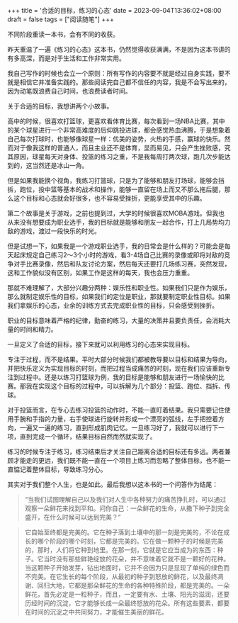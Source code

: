 +++
title = '合适的目标，练习的心态'
date = 2023-09-04T13:36:02+08:00
draft = false
tags = ["阅读随笔"]
+++

不同阶段重读一本书，会有不同的收获。

昨天重温了一遍《练习的心态》这本书，仍然觉得收获满满，不是因为这本书讲的有多高深，而是对于生活和工作非常实用。

我自己写作的时候也会立一个原则：所有写作的内容要不就是经过自身实践，要不就是相信它并准备实践的。那些阅读完自己都不信任的内容，我是不会写出来的，因为动笔既浪费自己时间，也浪费读者时间。

关于合适的目标，我想讲两个小故事。

高中的时候，很喜欢打篮球，更喜欢看体育比赛，每次看到一场NBA比赛，其中的某个球星进行一个非常高难度的后仰跳投进球，都会感觉热血沸腾，于是想象着自己每次打球时，也能够像球星一样：优美的姿势，火热的手感，赢球的快乐。然而对于像我这样的普通人，而且主业还不是体育，显而易见，只会产生挫败感，究其原因，球星每天对身体、投篮的练习之重，不是我每周打两次球，跑几次步能达到的，这当然还是冰山一角。

但是如果我能换个视角，我练习打篮球，只是为了能够和朋友打场球，能够会挡拆，跑位，投中篮等基本的战术和操作，能够一直留在场上而又不那么拖后腿，那么这个目标和心态就会好很多，也不容易受挫折，更能享受其中的乐趣。

第二个故事是关于游戏，之前也提到过，大学的时候很喜欢MOBA游戏。但我也从来没有想要成为职业选手，我的目标就是能够和朋友一起合作，打上几局势均力敌的游戏，渡过一段快乐的时光。

但是试想一下，如果我是一个游戏职业选手，我的日常会是什么样的？可能会是每天起床规定自己练习2～3个小时的游戏，看3-4场自己比赛的录像或即将对敌的竞争对手比赛录像，然后和队友讨论方案，然后每天还要打几场练习赛，突然发现，这和工作貌似没有区别，如果工作是这样的每天，我也会压力重重。

那就不难理解了，大部分兴趣分两种：娱乐性和职业性。如果我们只是作为娱乐，那么就制定娱乐性的目标，如果我们的定位是职业，那就要制定职业性目标。如果我们拿娱乐的心态，业余的训练方式去完成职业性的目标，只会感受到挫折。

职业的目标意味着严格的纪律，勤奋的练习，大量的决策并且要负责任，会消耗大量的时间和精力。

一旦定义了合适的目标，接下来就可以利用练习的心态来实现目标。

专注于过程，而不是结果。平时大部分时候我们都被教导要以目标和结果为导向，并把快乐定义为实现目标的时刻，而把过程当成痛苦的时刻，现在我们应该重新专注到过程中。还是以练习打篮球为例，我的目标是能够和朋友进行一场愉快的比赛。那我在实现这个目标的过程中，可以拆解为几个部分：投篮、跑位、挡拆、传球。

对于投篮而言，在专心去练习投篮的动作时，不能一直盯着结果。我只需要记住使用手腕和手指的力量，右手使球进行旋转并形成一个漂亮的弧线，左手把控着方向，一遍又一遍的练习，直到形成肌肉记忆。一旦练习好了，我就可以进行下一项，直到完成一个循环，结果目标自然而然就实现了。

练习的时候专注于练习，练习结束后才关注自己距离合适的目标还有多远。两者兼顾才能走的更远，我们既不能一直在一个项目上练习而忽略了整体目标，也不能一直惦记着整体目标，导致练习分心。

其实对于我们整个人生，也是如此。最后我想以这本书的一个问答作为结尾：

> “当我们试图理解自己以及我们对人生中各种努力的痛苦挣扎时，可以通过观察一朵鲜花来找到平和。问你自己：一朵鲜花的生命，从撒下种子到完全盛开，在什么时候可以达到完美？”

> 它自始至终都是完美的。它在种子落到土壤中的那一刻是完美的，不论在成长的哪个阶段的哪个时刻，它都是完美的。它在做一颗种子的时候是完美的，那时，人们将它种到地里。在那一刻，它就是它应当成为的东西：种子。它当时没有那些鲜艳绽放的花朵，并不意味着它就不是一颗好的花种。当这颗种子开始发芽，钻出地面时，它并不会因为只是显现了单纯的绿色而不完美。在它生长的每个阶段，从最初的种子到怒放的鲜花，以及最终凋谢、回归大地，它都是那朵鲜花的生命的各种特殊阶段，都是完美的。一朵鲜花，首先必定是一粒种子，而且，一定要有水、土壤、阳光的滋润，还要历经时间的沉淀，它才能够长成一朵最终怒放的花朵。所有这些要素，都要在时间的沉淀之中共同努力，才能催生美丽的鲜花。